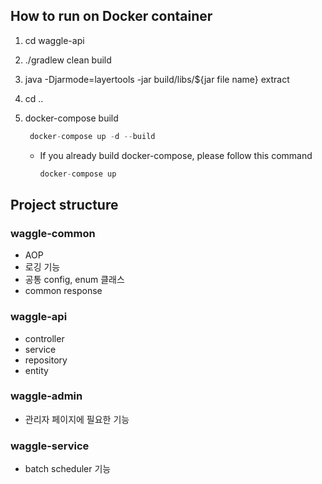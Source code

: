 ## How to run on Docker container

1. cd waggle-api
2.  ./gradlew clean build
3.  java -Djarmode=layertools -jar build/libs/${jar file name} extract
4. cd ..
5. docker-compose build

    ```java
     docker-compose up -d --build
    ```

    - If you already build docker-compose, please follow this command

        ```java
        docker-compose up
        ```

## Project structure

### waggle-common

- AOP
- 로깅 기능
- 공통 config, enum 클래스
- common response

### waggle-api

- controller
- service
- repository
- entity

### waggle-admin

- 관리자 페이지에 필요한 기능

### waggle-service

- batch scheduler 기능